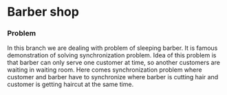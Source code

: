 # Barber shop

### Problem

In this branch we are dealing with problem of sleeping barber. It is famous demonstration of 
solving synchronization problem. Idea of this problem is that barber can only serve one customer
at time, so another customers are waiting in waiting room. Here comes synchronization problem where
customer and barber have to synchronize where barber is cutting hair and customer is getting 
haircut at the same time.
